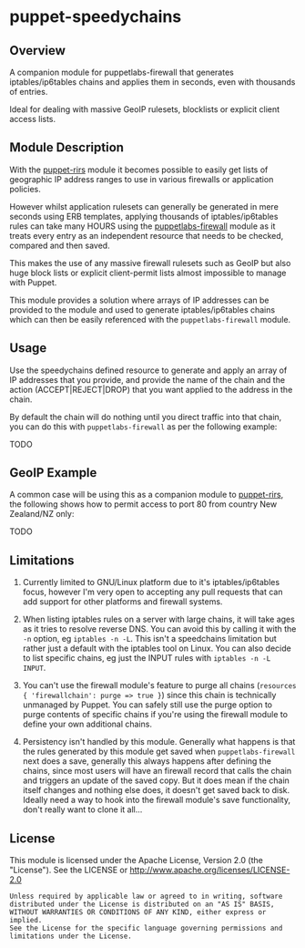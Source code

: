 # puppet-speedychains

## Overview

A companion module for puppetlabs-firewall that generates iptables/ip6tables
chains and applies them in seconds, even with thousands of entries.

Ideal for dealing with massive GeoIP rulesets, blocklists or explicit client
access lists.


## Module Description

With the [puppet-rirs](https://github.com/jethrocarr/puppet-rirs) module it
becomes possible to easily get lists of geographic IP address ranges to use in
various firewalls or application policies.

However whilst application rulesets can generally be generated in mere seconds
using ERB templates, applying thousands of iptables/ip6tables rules can take
many HOURS using the [puppetlabs-firewall](https://github.com/puppetlabs/puppetlabs-firewall)
module as it treats every entry as an independent resource that needs to be
checked, compared and then saved.

This makes the use of any massive firewall rulesets such as GeoIP but also
huge block lists or explicit client-permit lists almost impossible to manage
with Puppet.

This module provides a solution where arrays of IP addresses can be provided to
the module and used to generate iptables/ip6tables chains which can then be easily
referenced with the `puppetlabs-firewall` module.


## Usage

Use the speedychains defined resource to generate and apply an array of IP
addresses that you provide, and provide the name of the chain and the action
(ACCEPT|REJECT|DROP) that you want applied to the address in the chain.

By default the chain will do nothing until you direct traffic into that chain,
you can do this with `puppetlabs-firewall` as per the following example:

TODO




## GeoIP Example

A common case will be using this as a companion module to
[puppet-rirs](https://github.com/jethrocarr/puppet-rirs), the following shows
how to permit access to port 80 from country New Zealand/NZ only:

TODO



## Limitations

1. Currently limited to GNU/Linux platform due to it's iptables/ip6tables focus,
however I'm very open to accepting any pull requests that can add support for
other platforms and firewall systems.

2. When listing iptables rules on a server with large chains, it will take
ages as it tries to resolve reverse DNS. You can avoid this by calling it with
the `-n` option, eg `iptables -n -L`. This isn't a speedchains limitation but
rather just a default with the iptables tool on Linux. You can also decide to
list specific chains, eg just the INPUT rules with `iptables -n -L INPUT`.

3. You can't use the firewall module's feature to purge all chains
(`resources { 'firewallchain': purge => true }`) since this chain is
technically unmanaged by Puppet. You can safely still use the purge option to
purge contents of specific chains if you're using the firewall module to define
your own additional chains.

4. Persistency isn't handled by this module. Generally what happens is that
the rules generated by this module get saved when `puppetlabs-firewall` next
does a save, generally this always happens after defining the chains, since most
users will have an firewall record that calls the chain and triggers an update
of the saved copy. But it does mean if the chain itself changes and nothing
else does, it doesn't get saved back to disk. Ideally need a way to hook into
the firewall module's save functionality, don't really want to clone it all...


## License
This module is licensed under the Apache License, Version 2.0 (the "License").
See the LICENSE or http://www.apache.org/licenses/LICENSE-2.0

    Unless required by applicable law or agreed to in writing, software
    distributed under the License is distributed on an "AS IS" BASIS,
    WITHOUT WARRANTIES OR CONDITIONS OF ANY KIND, either express or implied.
    See the License for the specific language governing permissions and
    limitations under the License.

